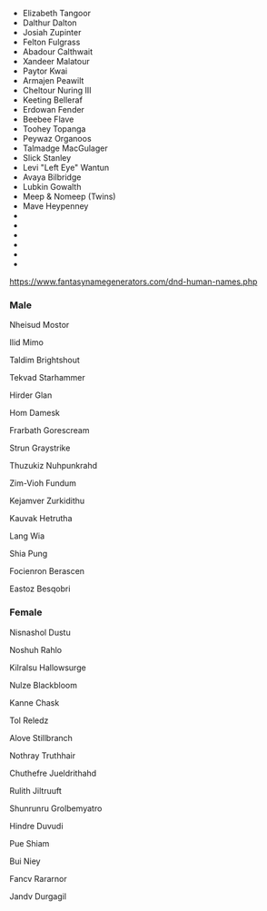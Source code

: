 - Elizabeth Tangoor
- Dalthur Dalton
- Josiah Zupinter
- Felton Fulgrass
- Abadour Calthwait
- Xandeer Malatour
- Paytor Kwai
- Armajen Peawilt
- Cheltour Nuring III
- Keeting Belleraf
- Erdowan Fender
- Beebee Flave
- Toohey Topanga
- Peywaz Organoos
- Talmadge MacGulager
- Slick Stanley
- Levi "Left Eye" Wantun
- Avaya Bilbridge
- Lubkin Gowalth
- Meep & Nomeep (Twins)
- Mave Heypenney
- 
- 
- 
- 
- 
- 
https://www.fantasynamegenerators.com/dnd-human-names.php

### Male
Nheisud Mostor

Ilid Mimo

Taldim Brightshout

Tekvad Starhammer

Hirder Glan

Hom Damesk

Frarbath Gorescream

Strun Graystrike

Thuzukiz Nuhpunkrahd

Zim-Vioh Fundum

Kejamver Zurkidithu

Kauvak Hetrutha

Lang Wia

Shia Pung

Focienron Berascen

Eastoz Besqobri



### Female
Nisnashol Dustu

Noshuh Rahlo

Kilralsu Hallowsurge

Nulze Blackbloom

Kanne Chask

Tol Reledz

Alove Stillbranch

Nothray Truthhair

Chuthefre Jueldrithahd

Rulith Jiltruuft

Shunrunru Grolbemyatro

Hindre Duvudi

Pue Shiam

Bui Niey

Fancv Rararnor

Jandv Durgagil
